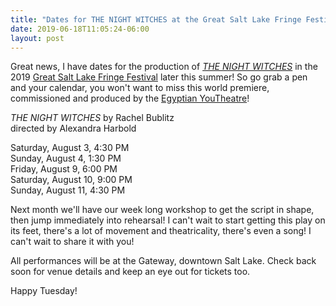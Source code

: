 ```yaml
---
title: "Dates for THE NIGHT WITCHES at the Great Salt Lake Fringe Festival"
date: 2019-06-18T11:05:24-06:00
layout: post
---
```


Great news, I have dates for the production of [*THE NIGHT WITCHES*](https://newplayexchange.org/plays/278583/night-witches) in the 2019 [Great Salt Lake Fringe Festival](https://www.facebook.com/greatsaltlakefringe/) later this summer! So go grab a pen and your calendar, you won't want to miss this world premiere, commissioned and produced by the [Egyptian YouTheatre](https://www.egyptiantheatrecompany.org/youtheatre)!

*THE NIGHT WITCHES* by Rachel Bublitz  
directed by Alexandra Harbold

Saturday, August 3, 4:30 PM  
Sunday, August 4, 1:30 PM  
Friday, August 9, 6:00 PM  
Saturday, August 10, 9:00 PM  
Sunday, August 11, 4:30 PM  

Next month we'll have our week long workshop to get the script in shape, then jump immediately into rehearsal! I can't wait to start getting this play on its feet, there's a lot of movement and theatricality, there's even a song! I can't wait to share it with you!

All performances will be at the Gateway, downtown Salt Lake. Check back soon for venue details and keep an eye out for tickets too.

Happy Tuesday!
